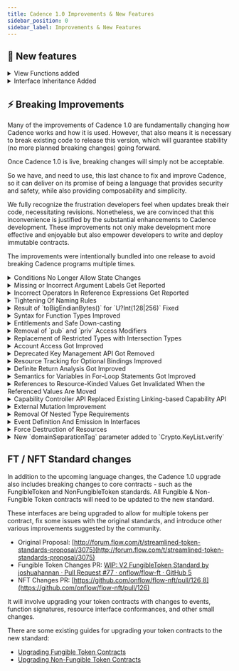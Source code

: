 ```yaml
---
title: Cadence 1.0 Improvements & New Features
sidebar_position: 0
sidebar_label: Improvements & New Features
---
```


## 💫 New features

<details>

<summary>View Functions added</summary>

#### 💡 Motivation

View functions enable developers to enhance the reliability and safety of their programs, facilitating a clearer understanding of the impacts of their own code and that of others.

Developers can mark their functions as `view`, which disallows the function from performing state changes. That also makes the intent of functions clear to other programmers, as it allows them to distinguish between functions that change state and ones that do not.

#### ℹ️ Description

Cadence has added support for annotating functions with the `view` keyword, which enforces that no “mutating” operations occur inside the body of the function. The `view` keyword is placed before the `fun` keyword in a function declaration or function expression.

If a function has no `view` annotation, it is considered “non-view”, and users should encounter no difference in behavior in these functions from what they are used to.

If a function does have a `view` annotation, then the following mutating operations are not allowed:

- Writing to, modifying, or destroying any resources
- Writing to or modifying any references
- Assigning to or modifying any variables that cannot be determined to have been created locally inside of the `view` function in question. In particular, this means that captured and global variables cannot be written in these functions
- Calling a non-`view` function
  This feature was proposed in [FLIP 1056](https://github.com/onflow/flips/blob/main/cadence/20220715-cadence-purity-analysis.md). To learn more, please consult the FLIP and documentation.

#### 🔄 Adoption

You can adopt view functions by adding the `view` modifier to all functions that do not perform mutating operations.

#### ✨ Example

Before:
The function `getCount` of a hypothetical NFT collection returns the number of NFTs in the collection.

```cadence
access(all)
resource Collection {

  access(all)
  var ownedNFTs: @{UInt64: NonFungibleToken.NFT}

  init () {
    self.ownedNFTs<- {}
  }

  access(all)
  fun getCount(): Int {
    returnself.ownedNFTs.length
  }

  /* ... rest of implementation ... */
}
```

After:
The function `getCount` does not perform any state changes, it only reads the length of the collection and returns it. Therefore it can be marked as `view.`

```cadence
    access(all)
    view fun getCount(): Int {
//  ^^^^ addedreturnself.ownedNFTs.length
    }
```

</details>

<details>

<summary>Interface Inheritance Added</summary>

#### 💡 Motivation

Previously, interfaces could not inherit from other interfaces, which required developers to repeat code.
Interface inheritance allows code abstraction and code reuse.

#### ℹ️ Description and ✨ Example

Interfaces can now inherit from other interfaces of the same kind. This makes it easier for developers to structure their conformances and reduces a lot of redundant code.

For example, suppose there are two resource interfaces `Receiver` and `Vault`, and suppose all implementations of the `Vault` would also need to conform to the interface `Receiver`.

Previously, there was no way to enforce this. Anyone who implements the `Vault` would have to explicitly specify that their concrete type also implements the `Receiver`. But it was not always guaranteed that all implementations would follow this informal agreement.
With interface inheritance, the `Vault` interface can now inherit/conform to the `Receiver` interface.

```cadence
access(all)
resource interface Receiver {
  access(all)
  fun deposit(_ something:@AnyResource)
}

access(all)
resource interface Vault: Receiver {
  access(all)
  fun withdraw(_ amount: Int):@Vault
}
```

Thus, anyone implementing the `Vault` interface would also have to implement the `Receiver` interface as well.

```cadence
access(all)
resource MyVault: Vault {
  // Required!
  access(all)
  fun withdraw(_ amount: Int):@Vault {}
  // Required!
  access(all)
  fun deposit(_ something:@AnyResource) {}
}
```

This feature was proposed in [FLIP 40](https://github.com/onflow/flips/blob/main/cadence/20221024-interface-inheritance.md). To learn more, please consult the FLIP and documentation.

</details>

## ⚡ Breaking Improvements

Many of the improvements of Cadence 1.0 are fundamentally changing how Cadence works and how it is used. However, that also means it is necessary to break existing code to release this version, which will guarantee stability (no more planned breaking changes) going forward.

Once Cadence 1.0 is live, breaking changes will simply not be acceptable.

So we have, and need to use, this last chance to fix and improve Cadence, so it can deliver on its promise of being a language that provides security and safety, while also providing composability and simplicity.

We fully recognize the frustration developers feel when updates break their code, necessitating revisions. Nonetheless, we are convinced that this inconvenience is justified by the substantial enhancements to Cadence development. These improvements not only make development more effective and enjoyable but also empower developers to write and deploy immutable contracts.

The improvements were intentionally bundled into one release to avoid breaking Cadence programs multiple times.

<details>

<summary>Conditions No Longer Allow State Changes</summary>

#### 💡 Motivation

In the current version of Cadence, pre-conditions and post-conditions may perform state changes, e.g. by calling a function that performs a mutation. This may result in unexpected behavior, which might lead to bugs.

To make conditions predictable, they are no longer allowed to perform state changes.

#### ℹ️ Description

Pre-conditions and post-conditions are now considered `view` contexts, meaning that any operations that would be prevented inside of a `view` function are also not permitted in a pre-condition or post-condition.

This is to prevent underhanded code wherein a user modifies global or contract state inside of a condition, where they are meant to simply be asserting properties of that state.

In particular, since only expressions were permitted inside conditions already, this means that if users wish to call any functions in conditions, these functions must now be made `view` functions.

This improvement was proposed in [FLIP 1056](https://github.com/onflow/flips/blob/main/cadence/20220715-cadence-purity-analysis.md). To learn more, please consult the FLIP and documentation.

#### 🔄 Adoption

Conditions which perform mutations will now result in the error “Impure operation performed in view context”.
Adjust the code in the condition so it does not perform mutations.

The condition may be considered mutating, because it calls a mutating, i.e. non-`view` function. It might be possible to mark the called function as `view`, and the body of the function may need to get updated in turn.

#### ✨ Example

**Before:**

The function `withdraw` of a hypothetical NFT collection interface allows the withdrawal of an NFT with a specific ID. In its post-condition, the function states that at the end of the function, the collection should have exactly one fewer item than at the beginning of the function.

```cadence
access(all)
resource interface Collection {

  access(all)
  fun getCount(): Int

  access(all)
  fun withdraw(id: UInt64):@NFT {
    post {
      getCount() == before(getCount()) - 1
    }
  }

  /* ... rest of interface ... */
}
```

**After:**

The calls to `getCount` in the post-condition are not allowed and result in the error “Impure operation performed in view context”, because the `getCount` function is considered a mutating function, as it does not have the `view` modifier.

Here, as the `getCount` function only performs a read-only operation and does not change any state, it can be marked as `view`.

```cadence
    access(all)
    view fun getCount(): Int
//  ^^^^
```

</details>

<details>

<summary>Missing or Incorrect Argument Labels Get Reported</summary>

#### 💡 Motivation

Previously, missing or incorrect argument labels of function calls were not reported. This had the potential to confuse developers or readers of programs, and could potentially lead to bugs.

#### ℹ️ Description

Function calls with missing argument labels are now reported with the error message “missing argument label”, and function calls with incorrect argument labels are now reported with the error message “incorrect argument label”.

#### 🔄 Adoption

- Function calls with missing argument labels should be updated to include the required argument labels.
- Function calls with incorrect argument labels should be fixed by providing the correct argument labels.

#### ✨ Example

Contract `TestContract` deployed at address `0x1`:

```cadence
access(all)
contract TestContract {

  access(all)
  structTestStruct {

  access(all)
  let a: Int

  access(all)
  let b: String

  init(first: Int, second: String) {
    self.a = first
    self.b = second
    }
  }
}
```

**Incorrect program**:

The initializer of `TestContract.TestStruct` expects the argument labels `first` and `second`.

However, the call of the initializer provides the incorrect argument label `wrong` for the first argument, and is missing the label for the second argument.

```cadence
// Script
import TestContract from 0x1

access(all)
fun main() {
  TestContract.TestStruct(wrong: 123, "abc")
}
```

This now results in the following errors:

```
error: incorrect argument label
  --> script:4:34
   |
 4 |           TestContract.TestStruct(wrong: 123, "abc")
   |                                   ^^^^^ expected `first`, got `wrong`

error: missing argument label: `second`
  --> script:4:46
   |
 4 |           TestContract.TestStruct(wrong: 123, "abc")
   |                                               ^^^^^
```

**Corrected program**:

```cadence
// Script
import TestContract from 0x1

access(all)
fun main() {
  TestContract.TestStruct(first: 123, second: "abc")
}
```

We would like to thank community member @justjoolz for reporting this bug.

</details>

<details>

<summary>Incorrect Operators In Reference Expressions Get Reported</summary>

#### 💡 Motivation

Previously, incorrect operators in reference expressions were not reported.

This had the potential to confuse developers or readers of programs, and could potentially lead to bugs.

#### ℹ️ Description

The syntax for reference expressions is `&v as &T`, which represents taking a reference to value `v` as type `T`.
Reference expressions that used other operators, such as `as?` and `as!`, e.g. `&v as! &T`, were incorrect and were previously not reported as an error.

The syntax for reference expressions improved to just `&v`. The type of the resulting reference must still be provided explicitly.
If the type is not explicitly provided, the error “cannot infer type from reference expression: requires an explicit type annotation” is reported.

For example, existing expressions like `&v as &T` provide an explicit type, as they statically assert the type using `as &T`. Such expressions thus keep working and do *not* have to be changed.

Another way to provide the type for the reference is by explicitly typing the target of the expression, for example, in a variable declaration, e.g. via `let ref: &T = &v`.

This improvement was proposed in [FLIP 941](https://github.com/onflow/flips/blob/main/cadence/20220516-reference-creation-semantics.md). To learn more, please consult the FLIP and documentation.

#### 🔄 Adoption

Reference expressions which use an operator other than `as` need to be changed to use the `as` operator.
In cases where the type is already explicit, the static type assertion (`as &T`) can be removed.

#### ✨ Example

**Incorrect program**:
The reference expression uses the incorrect operator `as!`.

```cadence
let number = 1
let ref = &number as! &Int
```

This now results in the following error:

```bash
error: cannot infer type from reference expression: requires an explicit type annotation
 --> test:3:17
  |
3 |let ref = &number as! &Int
  |           ^
```

**Corrected program**:

```cadence
let number = 1
let ref = &number as &Int
```

Alternatively, the same code can now also be written as follows:

```cadence
let number = 1
let ref: &Int = &number
```

</details>

<details>

<summary>Tightening Of Naming Rules</summary>

#### 💡 Motivation

Previously, Cadence allowed language keywords (e.g. `continue`, `for`, etc.) to be used as names. For example, the following program was allowed:

```cadence
fun continue(import: Int, break: String) { ... }
```

This had the potential to confuse developers or readers of programs, and could potentially lead to bugs.

#### ℹ️ Description

Most language keywords are no longer allowed to be used as names.
Some keywords are still allowed to be used as names, as they have limited significance within the language. These allowed keywords are as follows:

- `from`: only used in import statements `import foo from ...`
- `account`: used in access modifiers `access(account) let ...`
- `all`: used in access modifier `access(all) let ...`
- `view`: used as modifier for function declarations and expressions `view fun foo()...`, let `f = view fun () ...`
  Any other keywords will raise an error during parsing, such as:

```cadence
let break: Int = 0
//  ^ error: expected identifier after start of variable declaration, got keyword break
```

#### 🔄 Adoption

Names which use language keywords must be renamed.

#### ✨ Example

**Before:**
A variable is named after a language keyword.

```cadence
let contract = signer.borrow<&MyContract>(name: "MyContract")
//  ^ error: expected identifier after start of variable declaration, got keyword contract
```

**After:**
The variable is renamed to avoid the clash with the language keyword.

```cadence
let myContract = signer.borrow<&MyContract>(name: "MyContract")
```

</details>

<details>

<summary>Result of `toBigEndianBytes()` for `U?Int(128|256)` Fixed</summary>

#### 💡 Motivation

Previously, the implementation of `.toBigEndianBytes()` was incorrect for the large integer types `Int128`, `Int256`, `UInt128`, and `UInt256`.

This had the potential to confuse developers or readers of programs, and could potentially lead to bugs.

#### ℹ️ Description

Calling the `toBigEndianBytes` function on smaller sized integer types returns the exact number of bytes that fit into the type, left-padded with zeros. For instance, `Int64(1).toBigEndianBytes()` returns an array of 8 bytes, as the size of `Int64` is 64 bits, 8 bytes.

Previously, the `toBigEndianBytes` function erroneously returned variable-length byte arrays without padding for the large integer types `Int128`, `Int256`, `UInt128`, and `UInt256`. This was inconsistent with the smaller fixed-size numeric types, such as `Int8`, and `Int32`.

To fix this inconsistency, `Int128` and `UInt128` now always return arrays of 16 bytes, while `Int256` and `UInt256` return 32 bytes.

#### ✨ Example

```cadence
let someNum: UInt128 = 123456789
let someBytes: [UInt8] = someNum.toBigEndianBytes()
// OLD behavior;
// someBytes = [7, 91, 205, 21]
// NEW behavior:
// someBytes = [0, 0, 0, 0, 0, 0, 0, 0, 0, 0, 0, 0, 7, 91, 205, 21]
```

#### 🔄 Adoption

Programs that use `toBigEndianBytes` directly, or indirectly by depending on other programs, should be checked for how the result of the function is used. It might be necessary to adjust the code to restore existing behavior.

If a program relied on the previous behavior of truncating the leading zeros, then the old behavior can be recovered by first converting to a variable-length type, `Int` or `UInt`, as the `toBigEndianBytes` function retains the variable-length byte representations, i.e. the result has no padding bytes.

```cadence
let someNum: UInt128 = 123456789
let someBytes: [UInt8] = UInt(someNum).toBigEndianBytes()
// someBytes = [7, 91, 205, 21]
```

</details>

<details>

<summary>Syntax for Function Types Improved</summary>

#### 💡 Motivation

Previously, function types were expressed using a different syntax from function declarations or expressions. The previous syntax was unintuitive for developers, making it hard to write and read code that used function types.

#### ℹ️ Description and ✨ examples

Function types are now expressed using the `fun` keyword, just like expressions and declarations. This improves readability and makes function types more obvious.

For example, given the following function declaration:

```cadence
fun foo(n: Int8, s: String): Int16 { /* ... */ }
```

The function `foo` now has the type `fun(Int8, String): Int16`.
The `:` token is right-associative, so functions that return other functions can have their types written without nested parentheses:

```cadence
fun curriedAdd(_ x: Int): fun(Int): Int {
  return fun(_ y: Int): Int {
    return x+ y
  }
}
// function `curriedAdd` has the type `fun(Int): fun(Int): Int`
```

To further bring the syntax for function types closer to the syntax of function declarations expressions, it is now possible to omit the return type, in which case the return type defaults to `Void`.

```cadence
fun logTwice(_ value: AnyStruct) {// Return type is implicitly `Void`
  log(value)
  log(value)
}

// The function types of these variables are equivalent
let logTwice1: fun(AnyStruct): Void = logTwice
let logTwice2: fun(AnyStruct) = logTwice
```

As a bonus consequence, it is now allowed for any type to be parenthesized. This is useful for complex type signatures, or for expressing optional functions:

```cadence
// A function that returns an optional Int16
let optFun1: fun (Int8): Int16? =
  fun (_: Int8): Int? { return nil }

// An optional function that returns an Int16
let optFun2: (fun (Int8): Int16)? = nil
```

This improvement was proposed in \*\*\*\*[FLIP 43](https://github.com/onflow/flips/blob/main/cadence/20221018-change-fun-type-syntax.md).

#### 🔄 Adoption

Programs that use the old function type syntax need to be updated by replacing the surrounding parentheses of function types with the `fun` keyword.

**Before:**

```cadence
let baz: ((Int8, String): Int16) = foo
      // ^                     ^
      // surrounding parentheses of function type
```

**After:**

```cadence
let baz: fun (Int8, String): Int16 = foo
```

</details>

<details>

<summary>Entitlements and Safe Down-casting</summary>

#### 💡 Motivation

Previously, Cadence’s main access-control mechanism, restricted reference types, has been a source of confusion and mistakes for contract developers.

Developers new to Cadence often were surprised and did not understand why access-restricted functions, like the `withdraw` function of the fungible token `Vault` resource type, were declared as `pub`, making the function publicly accessible – access would later be restricted through a restricted type.

It was too easy to accidentally give out a `Capability` with a more permissible type than intended, leading to security problems.
Additionally, because what fields and functions were available to a reference depended on what the type of the reference was, references could not be downcast, leading to ergonomic issues.

#### ℹ️ Description

Access control has improved significantly.
When giving another user a reference or `Capability` to a value you own, the fields and functions that the user can access is determined by the type of the reference or `Capability`.

Previously, access to a value of type `T`, e.g. via a reference `&T`, would give access to all fields and functions of `T`. Access could be restricted, by using a restricted type. For example, a restricted reference `&T{I}` could only access members that were `pub` on `I`. Since references could not be downcast, any members defined on `T` but not on `I` were unavailable to this reference, even if they were `pub`.

Access control is now handled using a new feature called Entitlements, as originally proposed across [FLIP 54](https://github.com/onflow/flips/blob/main/cadence/20221214-auth-remodel.md) and [FLIP 94](https://github.com/onflow/flips/blob/main/cadence/20230623-entitlement-improvements.md).

A reference can now be “entitled” to certain facets of an object. For example, the reference `auth(Withdraw) &Vault` is entitled to access fields and functions of `Vault` which require the `Withdraw` entitlement.

Entitlements can be are declared using the new `entitlement` syntax.

Members can be made to require entitlements using the access modifier syntax `access(E)`, where `E` is an entitlement that the user must posses.

For example:

```cadence
entitlement Withdraw

access(Withdraw)
fun withdraw(amount: UFix64): @Vault
```

References can now always be down-casted, the standalone `auth` modifier is not necessary anymore, and got removed.

For example, the reference `&{Provider}` can now be downcast to `&Vault`, so access control is now handled entirely through entitlements, rather than types.

To learn more, please refer to the [documentation](https://cadence-lang.org/docs/1.0/language/access-control#entitlements).

#### 🔄 Adoption

The access modifiers of fields and functions need to be carefully audited and updated.

Fields and functions that have the `pub` access modifier are now callable by anyone with any reference to that type. If access to the member should be restricted, the `pub` access modifier needs to be replaced with an entitlement access modifier.

When creating a `Capability` or a reference to a value, **it must be carefully considered which entitlements are provided to the recipient of that `Capability` or reference** – only the entitlements which are necessary and not more should be include in the `auth` modifier of the reference type.

#### ✨ Example

**Before:**
The `Vault` resource was originally written like so:

```cadence
access(all)
resource interface Provider {
  access(all)
  funwithdraw(amount:UFix64): @Vault {
  // ...
  }
}

access(all)
resource Vault: Provider, Receiver, Balance {
  access(all)
  fun withdraw(amount:UFix64): @Vault {
  // ...
  }

  access(all)
  fun deposit(from: @Vault) {
  // ...
  }

  access(all)
  var balance: UFix64
}
```

**After:**
The `Vault` resource might now be written like this:

```cadence
access(all) entitlement Withdraw

access(all)
resource interface Provider {
  access(Withdraw)
  funwithdraw(amount:UFix64): @Vault {
  // ...
  }
}

access(all)
resource Vault: Provider, Receiver, Balance {

  access(Withdraw)// withdrawal requires permission
  fun withdraw(amount:UFix64): @Vault {
  // ...
  }

  access(all)
  fun deposit(from: @Vault) {
  // ...
  }

  access(all)
  var balance: UFix64
}
```

Here, the `access(Withdraw)` syntax means that a reference to `Vault` must possess the `Withdraw` entitlement in order to be allowed to call the `withdraw` function, which can be given when a reference or `Capability` is created by using a new syntax: `auth(Withdraw) &Vault`.

This would allow developers to safely downcast `&{Provider}` references to `&Vault` references if they want to access functions like `deposit` and `balance`, without enabling them to call `withdraw`.

</details>

<details>

<summary>Removal of `pub` and `priv` Access Modifiers</summary>

#### 💡 Motivation

With the previously mentioned entitlements feature, which uses `access(E)` syntax to denote entitled access, the `pub`, `priv` and `pub(set)` modifiers became the only access modifiers that did not use the `access` syntax.

This made the syntax inconsistent, making it harder to read and understand programs.

In addition, `pub` and `priv` already had alternatives/equivalents: `access(all)` and `access(self)`.

#### ℹ️ Description

The `pub`, `priv` and `pub(set)` access modifiers are being removed from the language, in favor of their more explicit `access(all)` and `access(self)` equivalents (for `pub` and `priv`, respectively).

This makes access modifiers more uniform and better match the new entitlements syntax.

This improvement was originally proposed in [FLIP 84 2](https://github.com/onflow/flips/blob/main/cadence/20230505-remove-priv-and-pub.md).

#### 🔄 Adoption

Users should replace any `pub` modifiers with `access(all)`, and any `priv` modifiers with `access(self)`.

Fields that were defined as `pub(set)` will no longer be publicly assignable, and no access modifier now exists that replicates this old behavior. If the field should stay publicly assignable, a `access(all)` setter function that updates the field needs to be added, and users have to switch to using it instead of directly assigning to the field.

#### ✨ Example

**Before:**
Types and members could be declared with `pub` and `priv`:

```cadence
pub resource interface Collection {
  pub fun getCount(): Int

  priv fun myPrivateFunction()

  pub(set) let settableInt: Int

  /* ... rest of interface ... */
}
```

**After:**
The same behavior can be achieved with `access(all)` and `access(self)`

```cadence
access(all)
resource interface Collection {

  access(all)
  fun getCount(): Int

  access(self)
  fun myPrivateFunction()

  access(all)
  let settableInt: Int

  // Add a public setter method, replacing pub(set)
  access(all)
  fun setIntValue(_ i:Int): Int

  /* ... rest of interface ... */
}
```

</details>

<details>

<summary>Replacement of Restricted Types with Intersection Types</summary>

#### 💡 Motivation

With the improvements to access control enabled by entitlements and safe down-casting, the restricted type feature is redundant.

#### ℹ️ Description

Restricted types have been removed. All types, including references, can now be down-casted, restricted types are no longer used for access control.

At the same time intersection types got introduced. Intersection types have the syntax `{I1, I2, ... In}`, where all elements of the set of types (`I1, I2, ... In`) are interface types. A value is part of the intersection type if it conforms to all the interfaces in the intersection type’s interface set. This functionality is equivalent to restricted types that restricted `AnyStruct` and `AnyResource.`

This improvement was proposed in [FLIP 85](https://github.com/onflow/flips/blob/main/cadence/20230505-remove-restricted-types.md). To learn more, please consult the FLIP and documentation.

#### 🔄 Adoption

Code that relies on the restriction behavior of restricted types can be safely changed to just use the concrete type directly, as entitlements will make this safe. For example, `&Vault{Balance}` can be replaced with just `&Vault`, as access to `&Vault` only provides access to safe operations, like getting the balance – **privileged operations, like withdrawal, need additional entitlements.**

Code that uses `AnyStruct` or `AnyResource` explicitly as the restricted type, e.g. in a reference, `&AnyResource{I}`, needs to remove the use of `AnyStruct` / `AnyResource`. Code that already uses the syntax `&{I}` can stay as-is.

#### ✨ Example

**Before:**

This function accepted a reference to a `T` value, but restricted what functions were allowed to be called on it to those defined on the `X`, `Y`, and `Z` interfaces.

```cadence
access(all)
resource interface X {
  access(all)
  fun foo()
}

access(all)
resource interface Y {
  access(all)
  fun bar()
}

access(all)
resource interface Z {
  access(all)
  fun baz()
}

access(all)
resource T: X, Y, Z {
  // implement interfaces
  access(all)
  fun qux() {
  // ...
  }
}

access(all)
fun exampleFun(param: &T{X, Y, Z}) {
  // `param` cannot call `qux` here, because it is restricted to
  // `X`, `Y` and `Z`.
}
```

**After:**
This function can be safely rewritten as:

```cadence
access(all)
resource interface X {
  access(all)
  fun foo()
}

access(all)
resource interface Y {
  access(all)
  fun bar()
}

resource interface Z {
  access(all)
  fun baz()
}

access(all)
entitlement Q

access(all)
resource T: X, Y, Z {
  // implement interfaces
  access(Q)
  fun qux() {
  // ...
  }
}

access(all)
fun exampleFun(param: &T) {
  // `param` still cannot call `qux` here, because it lacks entitlement `Q`
}
```

Any functions on `T` that the author of `T` does not want users to be able to call publicly should be defined with entitlements, and thus will not be accessible to the unauthorized `param` reference, like with `qux` above.

</details>

<details>

<summary>Account Access Got Improved</summary>

#### 💡 Motivation

Previously, access to accounts was granted wholesale: Users would sign a transaction, authorizing the code of the transaction to perform any kind of operation, for example, write to storage, but also add keys or contracts.

Users had to trust that a transaction would only perform supposed access, e.g. storage access to withdraw tokens, but still had to grant full access, which would allow the transaction to perform other operations.

Dapp developers who require users to sign transactions should be able to request the minimum amount of access to perform the intended operation, i.e. developers should be able to follow the principle of least privilege (PoLA).

This allows users to trust the transaction and Dapp.

#### ℹ️ Description

Previously, access to accounts was provided through the built-in types `AuthAccount` and `PublicAccount`: `AuthAccount` provided full *write* access to an account, whereas `PublicAccount` only provided *read* access.

With the introduction of entitlements, this access is now expressed using entitlements and references, and only a single `Account` type is necessary. In addition, storage related functionality were moved to the field `Account.storage`.

Access to administrative account operations, such as writing to storage, adding keys, or adding contracts, is now gated by both coarse grained entitlements (e.g. `Storage`, which grants access to all storage related functions, and `Keys`, which grants access to all key management functions), as well as fine-grained entitlements (e.g. `SaveValue` to save a value to storage, or `AddKey` to add a new key to the account).

Transactions can now request the particular entitlements necessary to perform the operations in the transaction.

This improvement was proposed in [FLIP 92](https://github.com/onflow/flips/blob/main/cadence/20230525-account-type.md). To learn more, consult the FLIP and the documentation.

#### 🔄 Adoption

Code that previously used `PublicAccount` can simply be replaced with an unauthorized account reference, `&Account.`

Code that previously used `AuthAccount` must be replaced with an authorized account reference. Depending on what functionality of the account is accessed, the appropriate entitlements have to be specified.

For example, if the `save` function of `AuthAccount` was used before, the function call must be replaced with `storage.save`, and the `SaveValue` or `Storage` entitlement is required.

#### ✨ Example

**Before:**

The transactions wants to save a value to storage. It must request access to the whole account, even though it does not need access beyond writing to storage.

```cadence
transaction {
  prepare(signer: AuthAccount) {
    signer.save("Test", to: /storage/test)
  }
}
```

**After:**

The transaction requests the fine-grained account entitlement `SaveValue`, which allows the transaction to call the `save` function.

```cadence
transaction {
  prepare(signer: auth(SaveValue)&Account) {
    signer.storage.save("Test", to: /storage/test)
  }
}
```

If the transaction attempts to perform other operations, such as adding a new key, it is rejected:

```cadence
transaction {
  prepare(signer: auth(SaveValue)&Account) {
    signer.storage.save("Test", to: /storage/test)
    signer.keys.add(/* ... */)
    //          ^^^ Error: Cannot call function, requires `AddKey` or `Keys` entitlement
  }
}
```

</details>

<details>

<summary>Deprecated Key Management API Got Removed</summary>

#### 💡 Motivation

Cadence provides two key management APIs:

- The original, low-level API, which worked with RLP-encoded keys
- The improved, high-level API, which works with convenient data types like `PublicKey`, `HashAlgorithm`, and `SignatureAlgorithm`
  The improved API was introduced, as the original API was difficult to use and error-prone.
  The original API was deprecated in early 2022.

#### ℹ️ Description

The original account key management API, got removed. Instead, the improved key management API should be used.
To learn more,

#### 🔄 Adoption

Replace uses of the original account key management API functions with equivalents of the improved API:

| Removed | Replacement |
| --------------------------- | ------------------- |
| AuthAccount.addPublicKey | Account.keys.add |
| AuthAccount.removePublicKey | Account.keys.revoke |

To learn more, please refer to the [documentation](https://developers.flow.com/cadence/language/accounts#account-keys).

#### ✨ Example

**Before:**

```cadence
transaction(encodedPublicKey: [UInt8]) {
  prepare(signer: AuthAccount) {
    signer.addPublicKey(encodedPublicKey)
  }
}
```

**After:**

```cadence
transaction(publicKey: [UInt8]) {
  prepare(signer: auth(Keys) &Account) {
    signer.keys.add(
      publicKey: PublicKey(
        publicKey: publicKey,
        signatureAlgorithm: SignatureAlgorithm.ECDSA_P256
      ),
      hashAlgorithm: HashAlgorithm.SHA3_256,
      weight: 100.0
    )
  }
}
```

</details>

<details>

<summary>Resource Tracking for Optional Bindings Improved</summary>

#### 💡 Motivation

Previously, resource tracking for optional bindings (”if-let statements”) was implemented incorrectly, leading to errors for valid code.
This required developers to add workarounds to their code.

#### ℹ️ Description

Resource tracking for optional bindings (”if-let statements”) was fixed.

For example, the following program used to be invalid, reporting a resource loss error for `optR`:

```cadence
resource R {}
fun asOpt(_ r: @R): @R? {
  return <-r
}

fun test() {
  let r <- create R()
  let optR <- asOpt(<-r)
  if let r2 <- optR {
      destroy r2
  }
}
```

This program is now considered valid.

#### 🔄 Adoption

New programs do not need workarounds anymore, and can be written naturally.

Programs that previously resolved the incorrect resource loss error with a workaround, for example by invalidating the resource also in the else-branch or after the if-statement, are now invalid:

```cadence
fun test() {
  let r <- createR()
  let optR <-asOpt(<-r)
  if let r2 <- optR {
    destroy r2
  } else {
    destroy optR
    // unnecessary, but added to avoid error
  }
}
```

The unnecessary workaround needs to be removed.

</details>

<details>

<summary>Definite Return Analysis Got Improved</summary>

#### 💡 Motivation

Definite return analysis determines if a function always exits, in all possible execution paths, e.g. through a `return` statement, or by calling a function that never returns, like `panic`.

This analysis was incomplete and required developers to add workarounds to their code.

#### ℹ️ Description

The definite return analysis got significantly improved.

This means that the following program is now accepted: both branches of the if-statement exit, one using a `return` statement, the other using a function that never returns, `panic`:

```cadence
resource R {}

fun mint(id: UInt64):@R {
  if id > 100 {
    return <- create R()
  } else {
    panic("bad id")
  }
}
```

The program above was previously rejected with a “missing return statement” error – even though we can convince ourselves that the function will exit in both branches of the if-statement, and that any code after the if-statement is unreachable, the type checker was not able to detect that – it now does.

#### 🔄 Adoption

New programs do not need workarounds anymore, and can be written naturally.
Programs that previously resolved the incorrect error with a workaround, for example by adding an additional exit at the end of the function, are now invalid:

```cadence
resource R {}

fun mint(id: UInt64):@R {
  if id > 100 {
    return <- create R()
  } else {
    panic("bad id")
  }

  // unnecessary, but added to avoid error
  panic("unreachable")
}
```

The improved type checker now detects and reports the unreachable code after the if-statement as an error:

```bash
error: unreachable statement
--> test.cdc:12:4
  |
12|  panic("unreachable")
  |  ^^^^^^^^^^^^^^^^^^^^
exit status 1
```

To make the code valid, simply remove the unreachable code.

</details>

<details>

<summary>Semantics for Variables in For-Loop Statements Got Improved</summary>

#### 💡 Motivation

Previously, the iteration variable of `for-in` loops was re-assigned on each iteration.

Even though this is a common behavior in many programming languages, it is surprising behavior and a source of bugs.

The behavior was improved to the often assumed/expected behavior of a new iteration variable being introduced for each iteration, which reduces the likelihood for a bug.

#### ℹ️ Description

The behavior of `for-in` loops improved, so that a new iteration variable is introduced for each iteration.

This change only affects few programs, as the behavior change is only noticeable if the program captures the iteration variable in a function value (closure).

This improvement was proposed in [FLIP 13 1](https://github.com/onflow/flips/blob/main/cadence/20221011-for-loop-semantics.md). To learn more, consult the FLIP and documentation.

#### ✨ Example

Previously, `values` would result in `[3, 3, 3]`, which might be surprising and unexpected. This is because `x` was *reassigned* the current array element on each iteration, leading to each function in `fs` returning the last element of the array.

```cadence
// Capture the values of the array [1, 2, 3]
let fs: [((): Int)] = []
for x in [1, 2, 3] {
  // Create a list of functions that return the array value
  fs.append(fun (): Int {
    return x
  })
}

// Evaluate each function and gather all array values
let values: [Int] = []
for f in fs {
  values.append(f())
}
```

</details>

<details>

<summary>References to Resource-Kinded Values Get Invalidated When the Referenced Values Are Moved</summary>

#### 💡 Motivation

Previously, when a reference is taken to a resource, that reference remains valid even if the resource was moved, for example when created and moved into an account, or moved from one account into another.

In other words, references to resources stayed alive forever. This could be a potential safety foot-gun, where one could gain/give/retain unintended access to resources through references.

#### ℹ️ Description

References are now invalidated if the referenced resource is moved after the reference was taken. The reference is invalidated upon the first move, regardless of the origin and the destination.

This feature was proposed in [FLIP 1043](https://github.com/onflow/flips/blob/main/cadence/20220708-resource-reference-invalidation.md). To learn more, please consult the FLIP and documentation.

#### ✨ Example

```cadence
// Create a resource.
let r <-createR()

// And take a reference.
let ref = &r as &R

// Then move the resource into an account.
account.save(<-r, to: /storage/r)

// Update the reference.
ref.id = 2

```

Old behavior:

```cadence

// This will also update the referenced resource in the account.
ref.id = 2

```

The above operation will now result in a static error.

```cadence

// Trying to update/access the reference will produce a static error:
//     "invalid reference: referenced resource may have been moved or destroyed"
ref.id = 2

```

However, not all scenarios can be detected statically. e.g:

```cadence
fun test(ref: &R) {
  ref.id = 2
}
```

In the above function, it is not possible to determine whether the resource to which the reference was taken has been moved or not. Therefore, such cases are checked at run-time, and a run-time error will occur if the resource has been moved.

#### 🔄 Adoption

Review code that uses references to resources, and check for cases where the referenced resource is moved. Such code may now be reported as invalid, or result in the program being aborted with an error when a reference to a moved resource is de-referenced.

</details>

<details>

<summary>Capability Controller API Replaced Existing Linking-based Capability API</summary>

#### 💡 Motivation

Cadence encourages a capability-based security model. Capabilities are themselves a new concept that most Cadence programmers need to understand.

The existing API for capabilities was centered around “links” and “linking”, and the associated concepts of the public and private storage domains, led to capabilities being even confusing and awkward to use.
An better API is easier to understand and easier to work with.

#### ℹ️ Description

The existing linking-based capability API has been replaced by a more powerful and easier to use API based on the notion of Capability Controllers. The new API makes the creation of new and the revocation of existing capabilities simpler.

This improvement was proposed in [FLIP 798 9](https://github.com/onflow/flips/blob/main/cadence/20220203-capability-controllers.md). To learn more, consult the FLIP and the documentation.

#### 🔄 Adoption

Existing uses of the linking-based capability API must be replaced with the new Capability Controller API.

| Removed                                   | Replacement                                                     |
| ----------------------------------------- | --------------------------------------------------------------- |
| AuthAccount.link, with private path       | Account.capabilities.storage.issue                             |
| AuthAccount.link, with public path        | Account.capabilities.storage.issue and Account.capabilities.publish |
| AuthAccount.linkAccount                   | AuthAccount.capabilities.account.issue                         |
| AuthAccount.unlink, with private path     | - Get capability controller: Account.capabilities.storage/account.get <br> - Revoke controller: Storage/AccountCapabilityController.delete |
| AuthAccount.unlink, with public path      | - Get capability controller: Account.capabilities.storage/account.get <br> - Revoke controller: Storage/AccountCapabilityController.delete <br> - Unpublish capability: Account.capabilities.unpublish |
| AuthAccount/PublicAccount.getCapability   | Account.capabilities.get                                        |
| AuthAccount/PublicAccount.getCapability with followed borrow | Account.capabilities.borrow                            |
| AuthAccount.getLinkTarget                 | N/A                                                             |


#### ✨ Example

Assume there is a `Counter` resource which stores a count, and it implements an interface `HasCount` which is used to allow read access to the count.

```cadence
access(all)
resource interface HasCount {
  access(all)
  count: Int
}

access(all)
resource Counter: HasCount {
  access(all)
  var count: Int

  init(count: Int) {
    self.count = count
  }
}
```

Granting access, before:

```cadence
transaction {
  prepare(signer: AuthAccount) {
    signer.save(
      <-create Counter(count: 42),
      to: /storage/counter
    )
    signer.link<&{HasCount}>(
      /public/hasCount,
      target: /storage/counter
    )
  }
}
```

Granting access, after:

```cadence
transaction {
  prepare(signer: auth(Storage, Capabilities)&Account) {
    signer.save(
      <-create Counter(count: 42),
      to: /storage/counter
    )
    let cap = signer.capabilities.storage.issue<&{HasCount}>(
      /storage/counter
    )
    signer.capabilities.publish(cap, at: /public/hasCount)
  }
}
```

Getting access, before:

```cadence
access(all)
fun main(): Int {
  let counterRef = getAccount(0x1)
    .getCapabilities<&{HasCount}>(/public/hasCount)
    .borrow()!
  return counterRef.count
}
```

Getting access, after:

```cadence
access(all)
fun main(): Int {
  let counterRef = getAccount(0x1)
    .capabilities
    .borrow<&{HasCount}>(/public/hasCount)!
  return counterRef.count
}
```

</details>

<details>

<summary>External Mutation Improvement</summary>

#### 💡 Motivation

A previous version of Cadence (“Secure Cadence”), attempted to prevent a common safety foot-gun: Developers might use the `let` keyword for a container-typed field, assuming it would be immutable.

Though Secure Cadence implements the [Cadence mutability restrictions FLIP](https://github.com/onflow/flips/blob/main/cadence/20211129-cadence-mutability-restrictions.md), it did not fully solve the problem / prevent the foot-gun and there were still ways to mutate such fields, so a proper solution was devised.

To learn more about the problem and motivation to solve it, please read the associated [Vision](https://github.com/onflow/flips/blob/main/cadence/vision/mutability-restrictions.md) document.

#### ℹ️ Description

The mutability of containers (updating a field of a composite value, key of a map, or index of an array) through references has changed:
When a field/element is accessed through a reference, a reference to the accessed inner object is returned, instead of the actual object. These returned references are unauthorized by default, and the author of the object (struct/resource/etc.) can control what operations are permitted on these returned references by using entitlements and entitlement mappings.
This improvement was proposed in two FLIPs:

- [FLIP 89: Change Member Access Semantics](https://github.com/onflow/flips/blob/main/cadence/20230517-member-access-semnatics.md)
- [FLIP 86: Introduce Built-in Mutability Entitlements 1](https://github.com/onflow/flips/blob/main/cadence/20230519-built-in-mutability-entitlements.md)
  To learn more, please consult the FLIPs and the documentation.

#### 🔄 Adoption

As mentioned in the previous section, the most notable change in this improvement is that, when a field/element is accessed through a reference, a reference to the accessed inner object is returned, instead of the actual object. So developers would need to change their code to:

- Work with references, instead of the actual object, when accessing nested objects through a reference.
- Use proper entitlements for fields when they declare their own `struct` and `resource` types.

#### ✨ Example

Consider the below resource collection:

```cadence
pub resource MasterCollection {
  pub let kittyCollection: @Collection
  pub let topshotCollection: @Collection
}

pub resource Collection {
  pub(set)
  var id: String

  access(all)
  var ownedNFTs: @{UInt64: NonFungibleToken.NFT}

  access(all)
  fun deposit(token:@NonFungibleToken.NFT) {... }
}
```

Earlier, it was possible to mutate the inner collections, even if someone only had a reference to the `MasterCollection`. e.g:

```cadence
var masterCollectionRef:&MasterCollection=... // Directly updating the field
masterCollectionRef.kittyCollection.id= "NewID"

// Calling a mutating function
masterCollectionRef.kittyCollection.deposit(<-nft)

// Updating via the referencelet ownedNFTsRef=&masterCollectionRef.kittyCollection.ownedNFTs as &{UInt64: NonFungibleToken.NFT}
destroy ownedNFTsRef.insert(key: 1234, <-nft)

```

Once this change is introduced, the above collection can be re-written as below:

```cadence
pub resource MasterCollection {
  access(KittyCollectorMapping)
  let kittyCollection: @Collection

  access(TopshotCollectorMapping)
  let topshotCollection: @Collection
}

pub resource Collection {
  pub(set)
  var id: String

  access(Identity)
  var ownedNFTs: @{UInt64: NonFungibleToken.NFT}

  access(Insert)
  fun deposit(token:@NonFungibleToken.NFT) { /* ... */ }
}

// Entitlements and mappings for `kittyCollection`

entitlement KittyCollector

entitlement mapping KittyCollectorMapping {
  KittyCollector -> Insert
  KittyCollector -> Remove
}

// Entitlements and mappings for `topshotCollection`

entitlement TopshotCollector

entitlement mapping TopshotCollectorMapping {
  TopshotCollector -> Insert
  TopshotCollector -> Remove
}
```

Then for a reference with no entitlements, none of the previously mentioned operations would be allowed:

```cadence
var masterCollectionRef:&MasterCollection<-...// Error: Cannot update the field. Doesn't have sufficient entitlements.
masterCollectionRef.kittyCollection.id= "NewID"

// Error: Cannot directly update the dictionary. Doesn't have sufficient entitlements.
destroy masterCollectionRef.kittyCollection.ownedNFTs.insert(key: 1234,<-nft)
destroy masterCollectionRef.ownedNFTs.remove(key: 1234)

// Error: Cannot call mutating function. Doesn't have sufficient entitlements.
masterCollectionRef.kittyCollection.deposit(<-nft)

// Error: `masterCollectionRef.kittyCollection.ownedNFTs` is already a non-auth reference.// Thus cannot update the dictionary. Doesn't have sufficient entitlements.let ownedNFTsRef=&masterCollectionRef.kittyCollection.ownedNFTsas&{UInt64: NonFungibleToken.NFT}
destroy ownedNFTsRef.insert(key: 1234,<-nft)

```

To perform these operations on the reference, one would need to have obtained a reference with proper entitlements:

```cadence
var masterCollectionRef: auth{KittyCollector}&MasterCollection<-... // Directly updating the field
masterCollectionRef.kittyCollection.id= "NewID"

// Updating the dictionary
destroy masterCollectionRef.kittyCollection.ownedNFTs.insert(key: 1234,<-nft)
destroy masterCollectionRef.kittyCollection.ownedNFTs.remove(key: 1234)

// Calling a mutating function
masterCollectionRef.kittyCollection.deposit(<-nft)

```

</details>

<details>

<summary>Removal Of Nested Type Requirements</summary>

#### 💡 Motivation

[Nested Type Requirements 3](https://docs.onflow.org/cadence/language/interfaces/#nested-type-requirements) were a fairly advanced concept of the language.

Just like an interface could require a conforming type to provide a certain field or function, it could also have required the conforming type to provide a nested type.

This is an uncommon feature in other programming languages and hard to understand.

In addition, the value of nested type requirements was never realized. While it was previously used in the FT and NFT contracts, the addition of other language features like interface inheritance and events being emittable from interfaces, there were no more uses case compelling enough to justify a feature of this complexity.

#### ℹ️ Description

Contract interfaces can no longer declare any concrete types (`struct`, `resource` or `enum`) in their declarations, as this would create a type requirement. `event` declarations are still allowed, but these create an `event` type limited to the scope of that contract interface; this `event` is not inherited by any implementing contracts. Nested interface declarations are still permitted, however.

This improvement was proposed in [FLIP 118](https://github.com/onflow/flips/blob/main/cadence/20230711-remove-type-requirements.md).

#### 🔄 Adoption

Any existing code that made use of the type requirements feature should be rewritten not to use this feature.

</details>

<details>

<summary>Event Definition And Emission In Interfaces</summary>

#### 💡 Motivation

In order to support the removal of nested type requirements, events have been made define-able and emit-able from contract interfaces, as events were among the only common uses of the type requirements feature.

#### ℹ️ Description

Contract interfaces may now define event types, and these events can be emitted from function conditions and default implementations in those contract interfaces.

This improvement was proposed in [FLIP 111](https://github.com/onflow/flips/blob/main/cadence/20230417-events-emitted-from-interfaces.md).

#### 🔄 Adoption

Contract interfaces that previously used type requirements to enforce that concrete contracts which implement the interface should also declare a specific event, should instead define and emit that event in the interface.

#### ✨ Example

**Before:**

A contract interface like the one below (`SomeInterface`) used a type requirement to enforce that contracts which implement the interface also define a certain event (`Foo`):

```cadence
contract interface SomeInterface {
  event Foo()
//^^^^^^^^^^^ type requirement

  fun inheritedFunction()
}

contract MyContract: SomeInterface {
  event Foo()
//^^^^^^^^^^^ type definition to satisfy type requirement

  fun inheritedFunction() {
//  ...
    emit Foo()
  }
}
```

**After:**

This can be rewritten to emit the event directly from the interface, so that any contracts that implement `Intf` will always emit `Foo` when `inheritedFunction` is called:

```cadence
contract interface Intf {
  event Foo()
//^^^^^^^^^^^ type definition

  fun inheritedFunction() {
    pre {
      emit Foo()
    }
  }
}
```

</details>

<details>

<summary>Force Destruction of Resources</summary>

#### 💡 Motivation

It was previously possible to panic in the body of a resource or attachment’s `destroy` method, effectively preventing the destruction or removal of that resource from an account. This could be used as an attack vector by handing people undesirable resources or hydrating resources to make them extremely large or otherwise contain undesirable content.

#### ℹ️ Description

Contracts may no longer define `destroy` functions on their resources, and are no longer required to explicitly handle the destruction of resource fields. These will instead be implicitly destroyed whenever a resource is destroyed.
Additionally, developers may define a `ResourceDestroyed` event in the body of a resource definition using default arguments, which will be lazily evaluated and then emitted whenever a resource of that type is destroyed.
This improvement was proposed in [FLIP 131 4](https://github.com/onflow/flips/pull/131).

#### 🔄 Adoption

Contracts that previously used destroy methods will need to remove them, and potentially define a ResourceDestroyed event to track destruction if necessary.

#### ✨ Example

A pair of resources previously written as:

```cadence
event E(id: Int)

resource SubResource {
  let id: Int
  init(id: Int) {
    self.id = id
  }

  destroy() {
    emit E(id: self.id)
  }
}

resource R {
  let subR: @SubResource
  
  init(id: Int) {
    self.subR <- create SubResource(id: id)
  }

  destroy() {
    destroy self.subR
  }
}
```

can now be equivalently written as:

```cadence
resource SubResource {
  event ResourceDestroyed(id: Int = self.id)
  let id: Int

  init(id: Int) {
    self.id = id
  }
}

resource R {
  let subR: @SubResource
  
  init(id: Int) {
    self.subR <- create SubResource(id: id)
  }
}
```

</details>

<details>

<summary>New `domainSeparationTag` parameter added to `Crypto.KeyList.verify`</summary>

#### 💡 Motivation

`KeyList`’s `verify` function used to hardcode the domain separation tag (`"FLOW-V0.0-user"`) used to verify each signature from the list. This forced users to use the same domain tag and didn’t allow them to scope their signatures to specific use-cases and applications. Moreover, the `verify` function didn’t mirror the `PublicKey` signature verification behaviour which accepts a domain tag parameter.

#### ℹ️ Description

`KeyList`’s `verify` function requires an extra parameter to specify the domain separation tag used to verify the input signatures. The tag is is a single `string` parameter and is used with all signatures. This mirrors the behaviour of the simple public key [signature verification](https://cadence-lang.org/docs/1.0/language/crypto#signature-verification).

#### 🔄 Adoption

Contracts that use `KeyList` need to update the calls to `verify` by adding the new domain separation tag parameter. Using the tag as `"FLOW-V0.0-user"` would keep the exact same behaviour as before the breaking change. Applications may also define a new domain tag for their specific use-case and use it when generating valid signatures, for added security against signature replays. Check the [signature verification doc](https://cadence-lang.org/docs/1.0/language/crypto#signature-verification) and specifically [hashing with a tag](https://cadence-lang.org/docs/1.0/language/crypto#hashing-with-a-domain-tag) for details on how to generate valid signatures with a tag.

#### ✨ Example

A previous call to `KeyList`’s `verify` is written as:

```cadence
let isValid = keyList.verify(
  signatureSet: signatureSet,
  signedData: signedData
)
```

can now be equivalently written as:

```cadence
let isValid = keyList.verify(
  signatureSet: signatureSet,
  signedData: signedData,
  domainSeparationTag: "FLOW-V0.0-user"
)
```

Instead of the existing hardcoded domain separation tag, a new domain tag can be defined, but it has to be also used when generating valid signatures, e.g. `"my_app_custom_domain_tag"`.

</details>

## FT / NFT Standard changes

In addition to the upcoming language changes, the Cadence 1.0 upgrade also includes breaking changes to core contracts - such as the FungibleToken and NonFungibleToken standards. All Fungible & Non-Fungible Token contracts will need to be updated to the new standard.

These interfaces are being upgraded to allow for multiple tokens per contract, fix some issues with the original standards, and introduce other various improvements suggested by the community.

- Original Proposal: [http://forum.flow.com/t/streamlined-token-standards-proposal/3075](http://forum.flow.com/t/streamlined-token-standards-proposal/3075)
- Fungible Token Changes PR: [WIP: V2 FungibleToken Standard by joshuahannan · Pull Request #77 · onflow/flow-ft · GitHub 5](https://github.com/onflow/flow-ft/pull/77)
- NFT Changes PR: [https://github.com/onflow/flow-nft/pull/126 8](https://github.com/onflow/flow-nft/pull/126)

It will involve upgrading your token contracts with changes to events, function signatures, resource interface conformances, and other small changes.

There are some existing guides for upgrading your token contracts to the new standard:

- [Upgrading Fungible Token Contracts](./ft-guide.mdx)
- [Upgrading Non-Fungible Token Contracts](./nft-guide.mdx)
